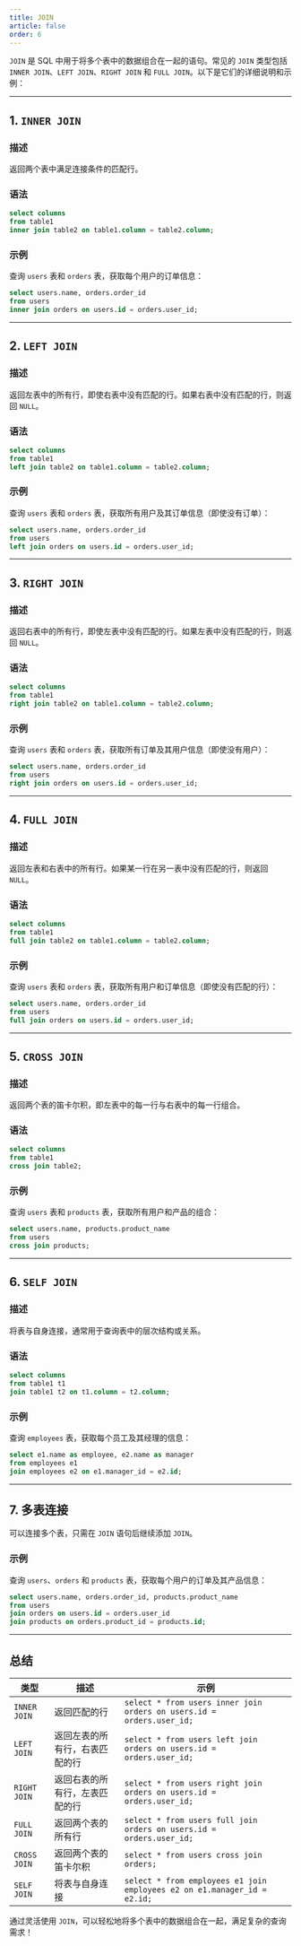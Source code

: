 ```yaml
---
title: JOIN
article: false
order: 6
---
```


`JOIN` 是 SQL 中用于将多个表中的数据组合在一起的语句。常见的 `JOIN` 类型包括 `INNER JOIN`、`LEFT JOIN`、`RIGHT JOIN` 和 `FULL JOIN`。以下是它们的详细说明和示例：

---

## **1. `INNER JOIN`**
### **描述**
返回两个表中满足连接条件的匹配行。

### **语法**
```sql
select columns
from table1
inner join table2 on table1.column = table2.column;
```

### **示例**
查询 `users` 表和 `orders` 表，获取每个用户的订单信息：
```sql
select users.name, orders.order_id
from users
inner join orders on users.id = orders.user_id;
```

---

## **2. `LEFT JOIN`**
### **描述**
返回左表中的所有行，即使右表中没有匹配的行。如果右表中没有匹配的行，则返回 `NULL`。

### **语法**
```sql
select columns
from table1
left join table2 on table1.column = table2.column;
```

### **示例**
查询 `users` 表和 `orders` 表，获取所有用户及其订单信息（即使没有订单）：
```sql
select users.name, orders.order_id
from users
left join orders on users.id = orders.user_id;
```

---

## **3. `RIGHT JOIN`**
### **描述**
返回右表中的所有行，即使左表中没有匹配的行。如果左表中没有匹配的行，则返回 `NULL`。

### **语法**
```sql
select columns
from table1
right join table2 on table1.column = table2.column;
```

### **示例**
查询 `users` 表和 `orders` 表，获取所有订单及其用户信息（即使没有用户）：
```sql
select users.name, orders.order_id
from users
right join orders on users.id = orders.user_id;
```

---

## **4. `FULL JOIN`**
### **描述**
返回左表和右表中的所有行。如果某一行在另一表中没有匹配的行，则返回 `NULL`。

### **语法**
```sql
select columns
from table1
full join table2 on table1.column = table2.column;
```

### **示例**
查询 `users` 表和 `orders` 表，获取所有用户和订单信息（即使没有匹配的行）：
```sql
select users.name, orders.order_id
from users
full join orders on users.id = orders.user_id;
```

---

## **5. `CROSS JOIN`**
### **描述**
返回两个表的笛卡尔积，即左表中的每一行与右表中的每一行组合。

### **语法**
```sql
select columns
from table1
cross join table2;
```

### **示例**
查询 `users` 表和 `products` 表，获取所有用户和产品的组合：
```sql
select users.name, products.product_name
from users
cross join products;
```

---

## **6. `SELF JOIN`**
### **描述**
将表与自身连接，通常用于查询表中的层次结构或关系。

### **语法**
```sql
select columns
from table1 t1
join table1 t2 on t1.column = t2.column;
```

### **示例**
查询 `employees` 表，获取每个员工及其经理的信息：
```sql
select e1.name as employee, e2.name as manager
from employees e1
join employees e2 on e1.manager_id = e2.id;
```

---

## **7. 多表连接**
可以连接多个表，只需在 `JOIN` 语句后继续添加 `JOIN`。

### **示例**
查询 `users`、`orders` 和 `products` 表，获取每个用户的订单及其产品信息：
```sql
select users.name, orders.order_id, products.product_name
from users
join orders on users.id = orders.user_id
join products on orders.product_id = products.id;
```

---

## **总结**
| 类型         | 描述                           | 示例                                                         |
| ------------ | ------------------------------ | ------------------------------------------------------------ |
| `INNER JOIN` | 返回匹配的行                   | `select * from users inner join orders on users.id = orders.user_id;` |
| `LEFT JOIN`  | 返回左表的所有行，右表匹配的行 | `select * from users left join orders on users.id = orders.user_id;` |
| `RIGHT JOIN` | 返回右表的所有行，左表匹配的行 | `select * from users right join orders on users.id = orders.user_id;` |
| `FULL JOIN`  | 返回两个表的所有行             | `select * from users full join orders on users.id = orders.user_id;` |
| `CROSS JOIN` | 返回两个表的笛卡尔积           | `select * from users cross join orders;`                     |
| `SELF JOIN`  | 将表与自身连接                 | `select * from employees e1 join employees e2 on e1.manager_id = e2.id;` |

通过灵活使用 `JOIN`，可以轻松地将多个表中的数据组合在一起，满足复杂的查询需求！
